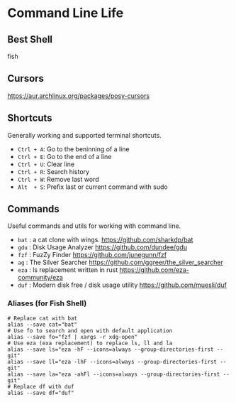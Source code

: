 # Command Line Life

## Best Shell

fish

## Cursors

https://aur.archlinux.org/packages/posy-cursors

## Shortcuts

Generally working and supported terminal shortcuts.

- `Ctrl + A`: Go to the beninning of a line
- `Ctrl + E`: Go to the end of a line
- `Ctrl + U`: Clear line
- `Ctrl + R`: Search history
- `Ctrl + W`: Remove last word
- `Alt  + S`: Prefix last or current command with sudo

## Commands

Useful commands and utils for working with command line.

- `bat` : a cat clone with wings. https://github.com/sharkdp/bat
- `gdu` : Disk Usage Analyzer https://github.com/dundee/gdu
- `fzf` : FuzZy Finder https://github.com/junegunn/fzf
- `ag`  : The Silver Searcher https://github.com/ggreer/the_silver_searcher
- `eza` : ls replacement written in rust https://github.com/eza-community/eza
- `duf` : Modern disk free / disk usage utility https://github.com/muesli/duf

### Aliases (for Fish Shell)

```shell
# Replace cat with bat
alias --save cat="bat"
# Use fo to search and open with default application
alias --save fo="fzf | xargs -r xdg-open"
# Use eza (exa replacement) to replace ls, ll and la
alias --save ls="eza -hF --icons=always --group-directories-first --git"
alias --save ll="eza -lhF --icons=always --group-directories-first --git"
alias --save la="eza -ahFl --icons=always --group-directories-first --git"
# Replace df with duf
alias --save df="duf"
```
